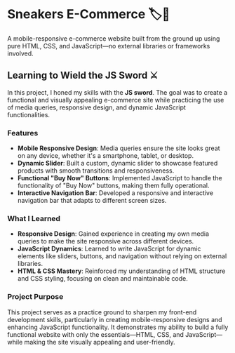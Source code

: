 # Sneakers E-Commerce 🏷️👟

A mobile-responsive e-commerce website built from the ground up using pure HTML, CSS, and JavaScript—no external libraries or frameworks involved. 

## Learning to Wield the JS Sword ⚔️

In this project, I honed my skills with the **JS sword**. The goal was to create a functional and visually appealing e-commerce site while practicing the use of media queries, responsive design, and dynamic JavaScript functionalities.

### Features
- **Mobile Responsive Design**: Media queries ensure the site looks great on any device, whether it's a smartphone, tablet, or desktop.
- **Dynamic Slider**: Built a custom, dynamic slider to showcase featured products with smooth transitions and responsiveness.
- **Functional "Buy Now" Buttons**: Implemented JavaScript to handle the functionality of "Buy Now" buttons, making them fully operational.
- **Interactive Navigation Bar**: Developed a responsive and interactive navigation bar that adapts to different screen sizes.

### What I Learned
- **Responsive Design**: Gained experience in creating my own media queries to make the site responsive across different devices.
- **JavaScript Dynamics**: Learned to write JavaScript for dynamic elements like sliders, buttons, and navigation without relying on external libraries.
- **HTML & CSS Mastery**: Reinforced my understanding of HTML structure and CSS styling, focusing on clean and maintainable code.

### Project Purpose
This project serves as a practice ground to sharpen my front-end development skills, particularly in creating mobile-responsive designs and enhancing JavaScript functionality. It demonstrates my ability to build a fully functional website with only the essentials—HTML, CSS, and JavaScript—while making the site visually appealing and user-friendly.
